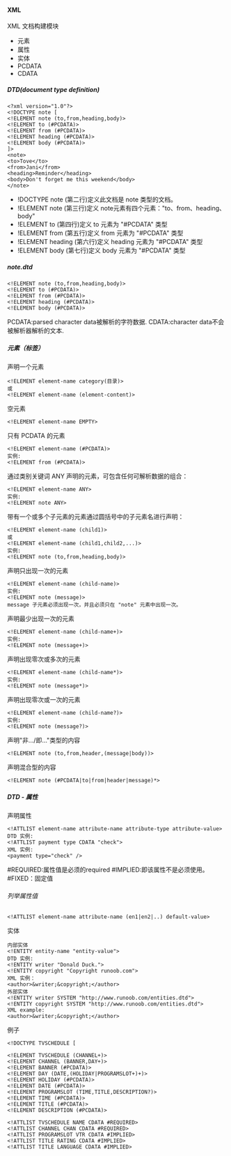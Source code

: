 #### XML
XML 文档构建模块
* 元素
* 属性
* 实体
* PCDATA
* CDATA
##### DTD(document type definition)

```
<?xml version="1.0"?>
<!DOCTYPE note [
<!ELEMENT note (to,from,heading,body)>
<!ELEMENT to (#PCDATA)>
<!ELEMENT from (#PCDATA)>
<!ELEMENT heading (#PCDATA)>
<!ELEMENT body (#PCDATA)>
]>
<note>
<to>Tove</to>
<from>Jani</from>
<heading>Reminder</heading>
<body>Don't forget me this weekend</body>
</note>
```
* !DOCTYPE note (第二行)定义此文档是 note 类型的文档。
* !ELEMENT note (第三行)定义 note元素有四个元素："to、from、heading、body"
* !ELEMENT to (第四行)定义 to 元素为 "#PCDATA" 类型
* !ELEMENT from (第五行)定义 from 元素为 "#PCDATA" 类型
* !ELEMENT heading (第六行)定义 heading 元素为 "#PCDATA" 类型
* !ELEMENT body (第七行)定义 body 元素为 "#PCDATA" 类型
##### note.dtd
```
<!ELEMENT note (to,from,heading,body)>
<!ELEMENT to (#PCDATA)>
<!ELEMENT from (#PCDATA)>
<!ELEMENT heading (#PCDATA)>
<!ELEMENT body (#PCDATA)>
```
PCDATA:parsed character data被解析的字符数据.
CDATA:character data不会被解析器解析的文本.

##### 元素（标签）
声明一个元素
```
<!ELEMENT element-name category(目录)>
或
<!ELEMENT element-name (element-content)>
```
空元素
```
<!ELEMENT element-name EMPTY>
```
只有 PCDATA 的元素
```
<!ELEMENT element-name (#PCDATA)>
实例:
<!ELEMENT from (#PCDATA)>
```
通过类别关键词 ANY 声明的元素，可包含任何可解析数据的组合：
```
<!ELEMENT element-name ANY>
实例:
<!ELEMENT note ANY>
```
带有一个或多个子元素的元素通过圆括号中的子元素名进行声明：
```
<!ELEMENT element-name (child1)>
或
<!ELEMENT element-name (child1,child2,...)>
实例:
<!ELEMENT note (to,from,heading,body)>
```
声明只出现一次的元素
```
<!ELEMENT element-name (child-name)>
实例:
<!ELEMENT note (message)>
message 子元素必须出现一次，并且必须只在 "note" 元素中出现一次。
```
声明最少出现一次的元素
```
<!ELEMENT element-name (child-name+)>
实例:
<!ELEMENT note (message+)>
```
声明出现零次或多次的元素
```
<!ELEMENT element-name (child-name*)>
实例:
<!ELEMENT note (message*)>
```
声明出现零次或一次的元素
```
<!ELEMENT element-name (child-name?)>
实例:
<!ELEMENT note (message?)>
```
声明"非.../即..."类型的内容
```
<!ELEMENT note (to,from,header,(message|body))>
```
声明混合型的内容
```
<!ELEMENT note (#PCDATA|to|from|header|message)*>
```

##### DTD - 属性
声明属性
```
<!ATTLIST element-name attribute-name attribute-type attribute-value>
DTD 实例:
<!ATTLIST payment type CDATA "check">
XML 实例:
<payment type="check" />
```
#REQUIRED:属性值是必须的required
#IMPLIED:即该属性不是必须使用。
#FIXED：固定值

###### 列举属性值
```
<!ATTLIST element-name attribute-name (en1|en2|..) default-value>
```
实体
```
内部实体
<!ENTITY entity-name "entity-value">
DTD 实例:
<!ENTITY writer "Donald Duck.">
<!ENTITY copyright "Copyright runoob.com">
XML 实例：
<author>&writer;&copyright;</author>
外部实体
<!ENTITY writer SYSTEM "http://www.runoob.com/entities.dtd">
<!ENTITY copyright SYSTEM "http://www.runoob.com/entities.dtd">
XML example:
<author>&writer;&copyright;</author>
```
例子
```
<!DOCTYPE TVSCHEDULE [

<!ELEMENT TVSCHEDULE (CHANNEL+)>
<!ELEMENT CHANNEL (BANNER,DAY+)>
<!ELEMENT BANNER (#PCDATA)>
<!ELEMENT DAY (DATE,(HOLIDAY|PROGRAMSLOT+)+)>
<!ELEMENT HOLIDAY (#PCDATA)>
<!ELEMENT DATE (#PCDATA)>
<!ELEMENT PROGRAMSLOT (TIME,TITLE,DESCRIPTION?)>
<!ELEMENT TIME (#PCDATA)>
<!ELEMENT TITLE (#PCDATA)> 
<!ELEMENT DESCRIPTION (#PCDATA)>

<!ATTLIST TVSCHEDULE NAME CDATA #REQUIRED>
<!ATTLIST CHANNEL CHAN CDATA #REQUIRED>
<!ATTLIST PROGRAMSLOT VTR CDATA #IMPLIED>
<!ATTLIST TITLE RATING CDATA #IMPLIED>
<!ATTLIST TITLE LANGUAGE CDATA #IMPLIED>
```